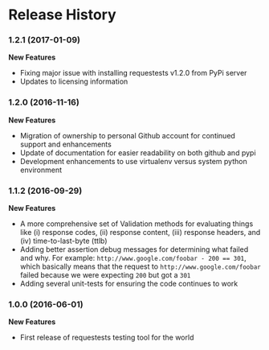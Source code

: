 Release History
===============


### 1.2.1 (2017-01-09)

**New Features**

- Fixing major issue with installing requestests v1.2.0 from PyPi server
- Updates to licensing information

### 1.2.0 (2016-11-16)

**New Features**

- Migration of ownership to personal Github account for continued support and enhancements
- Update of documentation for easier readability on both github and pypi
- Development enhancements to use virtualenv versus system python environment

### 1.1.2 (2016-09-29)

**New Features**

- A more comprehensive set of Validation methods for evaluating things like (i) response codes, (ii) response content, (iii) response headers, and (iv) time-to-last-byte (ttlb)
- Adding better assertion debug messages for determining what failed and why. For example: `http://www.google.com/foobar - 200 == 301`, which basically means that the request to `http://www.google.com/foobar` failed because we were expecting `200` but got a `301`
- Adding several unit-tests for ensuring the code continues to work

### 1.0.0 (2016-06-01)

**New Features**

- First release of requestests testing tool for the world
